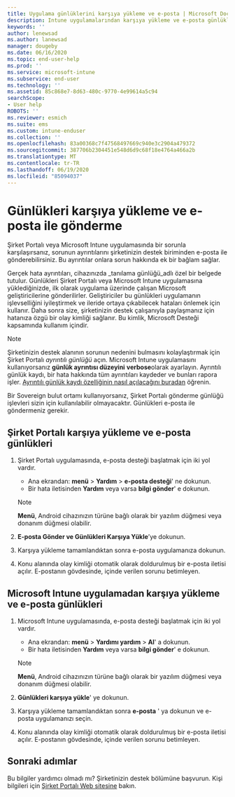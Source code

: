 ```yaml
---
title: Uygulama günlüklerini karşıya yükleme ve e-posta | Microsoft Docs
description: Intune uygulamalarından karşıya yükleme ve e-posta günlükleri
keywords: ''
author: lenewsad
ms.author: lanewsad
manager: dougeby
ms.date: 06/16/2020
ms.topic: end-user-help
ms.prod: ''
ms.service: microsoft-intune
ms.subservice: end-user
ms.technology: ''
ms.assetid: 85c868e7-8d63-480c-9770-4e99614a5c94
searchScope:
- User help
ROBOTS: ''
ms.reviewer: esmich
ms.suite: ems
ms.custom: intune-enduser
ms.collection: ''
ms.openlocfilehash: 83a00368c7f47568497669c940e3c2904a479372
ms.sourcegitcommit: 387706b2304451e548d6d9c68f18e4764a466a2b
ms.translationtype: MT
ms.contentlocale: tr-TR
ms.lasthandoff: 06/19/2020
ms.locfileid: "85094037"
---
```

# <a name="upload-and-email-logs"></a>Günlükleri karşıya yükleme ve e-posta ile gönderme  

Şirket Portalı veya Microsoft Intune uygulamasında bir sorunla karşılaşırsanız, sorunun ayrıntılarını şirketinizin destek biriminden e-posta ile gönderebilirsiniz. Bu ayrıntılar onlara sorun hakkında ek bir bağlam sağlar.  

Gerçek hata ayrıntıları, cihazınızda _tanılama günlüğü_adlı özel bir belgede tutulur. Günlükleri Şirket Portalı veya Microsoft Intune uygulamasına yüklediğinizde, ilk olarak uygulama üzerinde çalışan Microsoft geliştiricilerine gönderilirler. Geliştiriciler bu günlükleri uygulamanın işlevselliğini iyileştirmek ve ileride ortaya çıkabilecek hataları önlemek için kullanır. Daha sonra size, şirketinizin destek çalışanıyla paylaşmanız için hatanıza özgü bir olay kimliği sağlanır. Bu kimlik, Microsoft Desteği kapsamında kullanım içindir.  

> [!Note]
> Şirketinizin destek alanının sorunun nedenini bulmasını kolaylaştırmak için Şirket Portalı _ayrıntılı günlüğü_ açın. Microsoft Intune uygulamasını kullanıyorsanız **günlük ayrıntısı düzeyini** **verbose**olarak ayarlayın. Ayrıntılı günlük kaydı, bir hata hakkında tüm ayrıntıları kaydeder ve bunları rapora işler. [Ayrıntılı günlük kaydı özelliğinin nasıl açılacağını buradan](use-verbose-logging-to-help-your-it-administrator-fix-device-issues-android.md) öğrenin.  
>
> Bir Sovereign bulut ortamı kullanıyorsanız, Şirket Portalı gönderme günlüğü işlevleri sizin için kullanılabilir olmayacaktır. Günlükleri e-posta ile göndermeniz gerekir. 

## <a name="upload-and-email-logs-from-company-portal"></a>Şirket Portalı karşıya yükleme ve e-posta günlükleri  

1. Şirket Portalı uygulamasında, e-posta desteği başlatmak için iki yol vardır.
    * Ana ekrandan: **menü**  >  **Yardım**  >  **e-posta desteği**' ne dokunun.  
    * Bir hata iletisinden **Yardım** veya varsa **bilgi gönder**' e dokunun.  

    > [!NOTE]
    > **Menü**, Android cihazınızın türüne bağlı olarak bir yazılım düğmesi veya donanım düğmesi olabilir.  

3. **E-posta Gönder ve Günlükleri Karşıya Yükle**’ye dokunun.  
4. Karşıya yükleme tamamlandıktan sonra e-posta uygulamanıza dokunun. 
5. Konu alanında olay kimliği otomatik olarak doldurulmuş bir e-posta iletisi açılır. E-postanın gövdesinde, içinde verilen sorunu betimleyen.    


## <a name="upload-and-email-logs-from-microsoft-intune-app"></a>Microsoft Intune uygulamadan karşıya yükleme ve e-posta günlükleri   

1. Microsoft Intune uygulamasında, e-posta desteği başlatmak için iki yol vardır.  
    * Ana ekrandan: **menü**  >  **Yardımı yardım**  >  **Al**' a dokunun.  
    * Bir hata iletisinden **Yardım** veya varsa **bilgi gönder**' e dokunun.  

    > [!NOTE]
    > **Menü**, Android cihazınızın türüne bağlı olarak bir yazılım düğmesi veya donanım düğmesi olabilir.

3. **Günlükleri karşıya yükle**' ye dokunun.  
4. Karşıya yükleme tamamlandıktan sonra **e-posta** ' ya dokunun ve e-posta uygulamanızı seçin.  
5. Konu alanında olay kimliği otomatik olarak doldurulmuş bir e-posta iletisi açılır. E-postanın gövdesinde, içinde verilen sorunu betimleyen.  

## <a name="next-steps"></a>Sonraki adımlar  

Bu bilgiler yardımcı olmadı mı? Şirketinizin destek bölümüne başvurun. Kişi bilgileri için [Şirket Portalı Web sitesine](https://go.microsoft.com/fwlink/?linkid=2010980) bakın.

